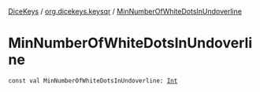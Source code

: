 [DiceKeys](../index.md) / [org.dicekeys.keysqr](index.md) / [MinNumberOfWhiteDotsInUndoverline](./-min-number-of-white-dots-in-undoverline.md)

# MinNumberOfWhiteDotsInUndoverline

`const val MinNumberOfWhiteDotsInUndoverline: `[`Int`](https://kotlinlang.org/api/latest/jvm/stdlib/kotlin/-int/index.html)